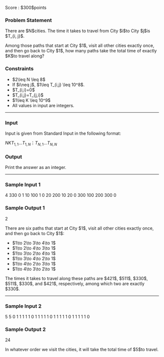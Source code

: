 
<div>

<span>

<span>

<p>
Score : $300$points
</p>

<div>

<section>

### **Problem Statement**

<p>
There are $N$cities. The time it takes to travel from City $i$to City $j$is $T_{i, j}$.
</p>

<p>
Among those paths that start at City $1$, visit all other cities exactly once, and then go back to City $1$, how many paths take the total time of exactly $K$to travel along?
</p>

</section>

</div>

<div>

<section>

### **Constraints**

<ul>

<li>
$2\leq N \leq 8$
</li>

<li>
If $i\neq j$, $1\leq T_{i,j} \leq 10^8$.
</li>

<li>
$T_{i,i}=0$
</li>

<li>
$T_{i,j}=T_{j,i}$
</li>

<li>
$1\leq K \leq 10^9$
</li>

<li>
All values in input are integers.
</li>

</ul>

</section>

</div>

---

<div>

<div>

<section>

### **Input**

<p>
Input is given from Standard Input in the following format:
</p>

<div>

$N$$K$$T_{1,1}$$\ldots$$T_{1,N}$$\vdots$$T_{N,1}$$\ldots$$T_{N,N}$
</div>

</section>

</div>

<div>

<section>

### **Output**

<p>
Print the answer as an integer.
</p>

</section>

</div>

</div>

---

<div>

<section>

### **Sample Input 1**

<div>

4 330
0 1 10 100
1 0 20 200
10 20 0 300
100 200 300 0

</div>

</section>

</div>

<div>

<section>

### **Sample Output 1**

<div>

2

</div>

<p>
There are six paths that start at City $1$, visit all other cities exactly once, and then go back to City $1$:
</p>

<ul>

<li>
$1\to 2\to 3\to 4\to 1$
</li>

<li>
$1\to 2\to 4\to 3\to 1$
</li>

<li>
$1\to 3\to 2\to 4\to 1$
</li>

<li>
$1\to 3\to 4\to 2\to 1$
</li>

<li>
$1\to 4\to 2\to 3\to 1$
</li>

<li>
$1\to 4\to 3\to 2\to 1$
</li>

</ul>

<p>
The times it takes to travel along these paths are $421$, $511$, $330$, $511$, $330$, and $421$, respectively, among which two are exactly $330$.
</p>

</section>

</div>

---

<div>

<section>

### **Sample Input 2**

<div>

5 5
0 1 1 1 1
1 0 1 1 1
1 1 0 1 1
1 1 1 0 1
1 1 1 1 0

</div>

</section>

</div>

<div>

<section>

### **Sample Output 2**

<div>

24

</div>

<p>
In whatever order we visit the cities, it will take the total time of $5$to travel.
</p>

</section>

</div>

</span>

</span>

</div>
